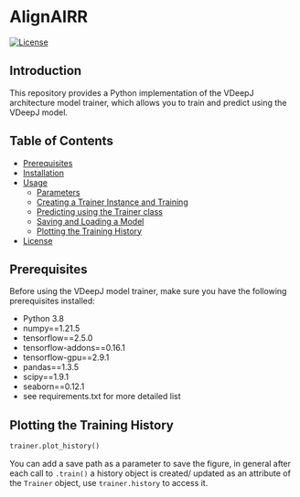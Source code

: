 # AlignAIRR

[![License](https://img.shields.io/badge/license-MIT-blue.svg)](LICENSE)

## Introduction

This repository provides a Python implementation of the VDeepJ architecture model trainer, which allows you to train and predict using the VDeepJ model.

## Table of Contents
- [Prerequisites](#prerequisites)
- [Installation](#installation)
- [Usage](#usage)
  - [Parameters](#parameters)
  - [Creating a Trainer Instance and Training](#creating-a-trainer-instance-and-training)
  - [Predicting using the Trainer class](#predicting-using-the-trainer-class)
  - [Saving and Loading a Model](#saving-and-loading-a-model)
  - [Plotting the Training History](#plotting-the-training-history)
- [License](#license)

## Prerequisites

Before using the VDeepJ model trainer, make sure you have the following prerequisites installed:

- Python 3.8
- numpy==1.21.5
- tensorflow==2.5.0
- tensorflow-addons==0.16.1
- tensorflow-gpu==2.9.1
- pandas==1.3.5
- scipy==1.9.1
- seaborn==0.12.1
- see requirements.txt for more detailed list


## Plotting the Training History
```python
trainer.plot_history()
```
You can add a save path as a parameter to save the figure,
in general after each call to `.train()` a history object is created/
updated as an attribute of the `Trainer` object, use
`trainer.history` to access it.
